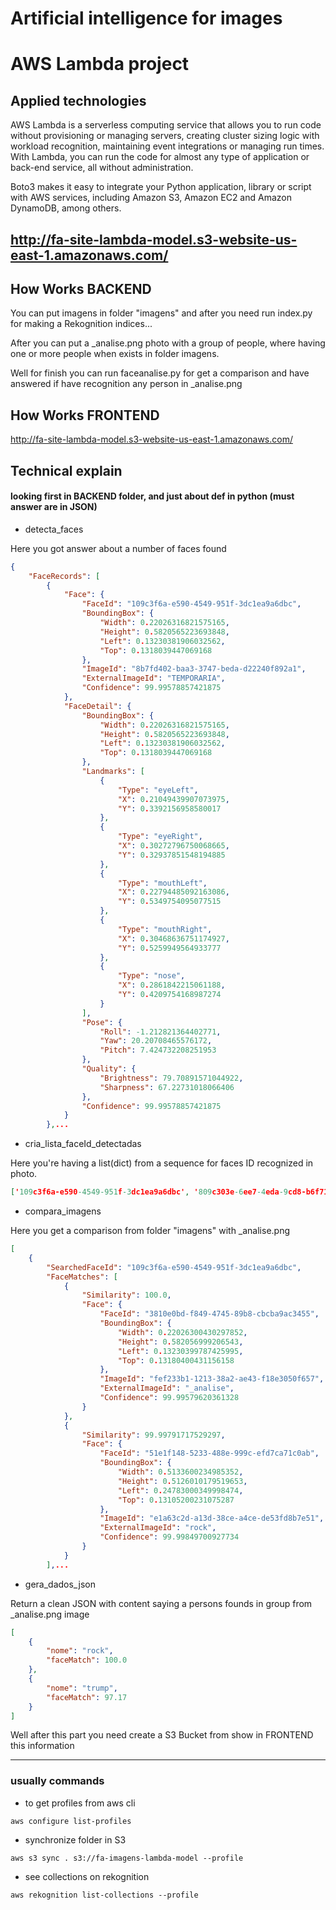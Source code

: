 # Artificial intelligence for images
# AWS Lambda project

## Applied technologies
AWS Lambda is a serverless computing service that allows you to run code without provisioning or managing servers, creating cluster sizing logic with workload recognition, maintaining event integrations or managing run times. With Lambda, you can run the code for almost any type of application or back-end service, all without administration.

Boto3 makes it easy to integrate your Python application, library or script with AWS services, including Amazon S3, Amazon EC2 and Amazon DynamoDB, among others.

## http://fa-site-lambda-model.s3-website-us-east-1.amazonaws.com/

## How Works BACKEND
You can put imagens in folder "imagens" and after you need run index.py for making a Rekognition indices...

After you can put a _analise.png photo with a group of people, where having one or more people when exists in folder imagens.

Well for finish you can run faceanalise.py for get a comparison and have answered if have recognition any person in _analise.png

## How Works FRONTEND
http://fa-site-lambda-model.s3-website-us-east-1.amazonaws.com/

## Technical explain
#### looking first in BACKEND folder, and just about def in python (must answer are in JSON)
- detecta_faces
    
Here you got answer about a number of faces found
```json
{
    "FaceRecords": [
        {
            "Face": {
                "FaceId": "109c3f6a-e590-4549-951f-3dc1ea9a6dbc",
                "BoundingBox": {
                    "Width": 0.22026316821575165,
                    "Height": 0.5820565223693848,
                    "Left": 0.13230381906032562,
                    "Top": 0.1318039447069168
                },
                "ImageId": "8b7fd402-baa3-3747-beda-d22240f892a1",
                "ExternalImageId": "TEMPORARIA",
                "Confidence": 99.99578857421875
            },
            "FaceDetail": {
                "BoundingBox": {
                    "Width": 0.22026316821575165,
                    "Height": 0.5820565223693848,
                    "Left": 0.13230381906032562,
                    "Top": 0.1318039447069168
                },
                "Landmarks": [
                    {
                        "Type": "eyeLeft",
                        "X": 0.21049439907073975,
                        "Y": 0.3392156958580017
                    },
                    {
                        "Type": "eyeRight",
                        "X": 0.30272796750068665,
                        "Y": 0.32937851548194885
                    },
                    {
                        "Type": "mouthLeft",
                        "X": 0.22794485092163086,
                        "Y": 0.5349754095077515
                    },
                    {
                        "Type": "mouthRight",
                        "X": 0.30468636751174927,
                        "Y": 0.5259949564933777
                    },
                    {
                        "Type": "nose",
                        "X": 0.2861842215061188,
                        "Y": 0.4209754168987274
                    }
                ],
                "Pose": {
                    "Roll": -1.212821364402771,
                    "Yaw": 20.20708465576172,
                    "Pitch": 7.424732208251953
                },
                "Quality": {
                    "Brightness": 79.70891571044922,
                    "Sharpness": 67.22731018066406
                },
                "Confidence": 99.99578857421875
            }
        },...
```

- cria_lista_faceId_detectadas

Here you're having a list(dict) from a sequence for faces ID recognized in photo.
```json
['109c3f6a-e590-4549-951f-3dc1ea9a6dbc', '809c303e-6ee7-4eda-9cd8-b6f71965fe51']
```

- compara_imagens

Here you get a comparison from folder "imagens" with _analise.png

```json
[
    {
        "SearchedFaceId": "109c3f6a-e590-4549-951f-3dc1ea9a6dbc",
        "FaceMatches": [
            {
                "Similarity": 100.0,
                "Face": {
                    "FaceId": "3810e0bd-f849-4745-89b8-cbcba9ac3455",
                    "BoundingBox": {
                        "Width": 0.22026300430297852,
                        "Height": 0.582056999206543,
                        "Left": 0.13230399787425995,
                        "Top": 0.13180400431156158
                    },
                    "ImageId": "fef233b1-1213-38a2-ae43-f18e3050f657",
                    "ExternalImageId": "_analise",
                    "Confidence": 99.99579620361328
                }
            },
            {
                "Similarity": 99.99791717529297,
                "Face": {
                    "FaceId": "51e1f148-5233-488e-999c-efd7ca71c0ab",
                    "BoundingBox": {
                        "Width": 0.5133600234985352,
                        "Height": 0.5126010179519653,
                        "Left": 0.24783000349998474,
                        "Top": 0.13105200231075287
                    },
                    "ImageId": "e1a63c2d-a13d-38ce-a4ce-de53fd8b7e51",
                    "ExternalImageId": "rock",
                    "Confidence": 99.99849700927734
                }
            }
        ],...
```

- gera_dados_json

Return a clean JSON with content saying a persons founds in group from _analise.png image

```json
[
    {
        "nome": "rock",
        "faceMatch": 100.0
    },
    {
        "nome": "trump",
        "faceMatch": 97.17
    }
]
```

Well after this part you need create a S3 Bucket from show in FRONTEND this information


----------------------------------

### usually commands
- to get profiles from aws cli
```
aws configure list-profiles
```

- synchronize folder in S3
```
aws s3 sync . s3://fa-imagens-lambda-model --profile 
```

- see collections on rekognition
```
aws rekognition list-collections --profile
```
